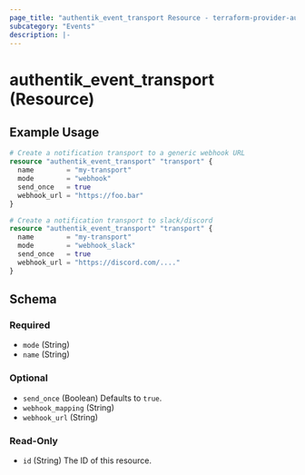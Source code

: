 ```yaml
---
page_title: "authentik_event_transport Resource - terraform-provider-authentik"
subcategory: "Events"
description: |-
---
```


# authentik_event_transport (Resource)

## Example Usage

```terraform
# Create a notification transport to a generic webhook URL
resource "authentik_event_transport" "transport" {
  name        = "my-transport"
  mode        = "webhook"
  send_once   = true
  webhook_url = "https://foo.bar"
}

# Create a notification transport to slack/discord
resource "authentik_event_transport" "transport" {
  name        = "my-transport"
  mode        = "webhook_slack"
  send_once   = true
  webhook_url = "https://discord.com/...."
}
```

<!-- schema generated by tfplugindocs -->
## Schema

### Required

- `mode` (String)
- `name` (String)

### Optional

- `send_once` (Boolean) Defaults to `true`.
- `webhook_mapping` (String)
- `webhook_url` (String)

### Read-Only

- `id` (String) The ID of this resource.
